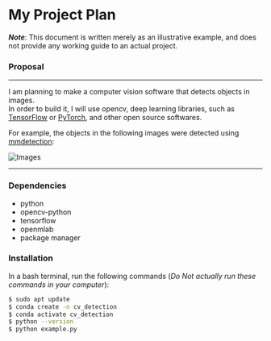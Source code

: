 # My Project Plan

**_Note_**: This document is written merely as an illustrative example, and does not provide any working guide to an actual project.

### Proposal

---

I am planning to make a computer vision software that detects objects in images.  
In order to build it, I will use opencv, deep learning libraries, such as [TensorFlow](https://github.com/tensorflow/tensorflow) or [PyTorch](https://github.com/pytorch/pytorch), and other open source softwares.

For example, the objects in the following images were detected using [mmdetection](https://github.com/open-mmlab/mmdetection):

![Images](https://user-images.githubusercontent.com/12907710/137271636-56ba1cd2-b110-4812-8221-b4c120320aa9.png)

---

### Dependencies

- python
- opencv-python
- tensorflow
- openmlab
- package manager

### Installation

In a bash terminal, run the following commands (_Do Not actually run these commands in your computer_):

```sh
$ sudo apt update
$ conda create -n cv_detection
$ conda activate cv_detection
$ python --version
$ python example.py
```
